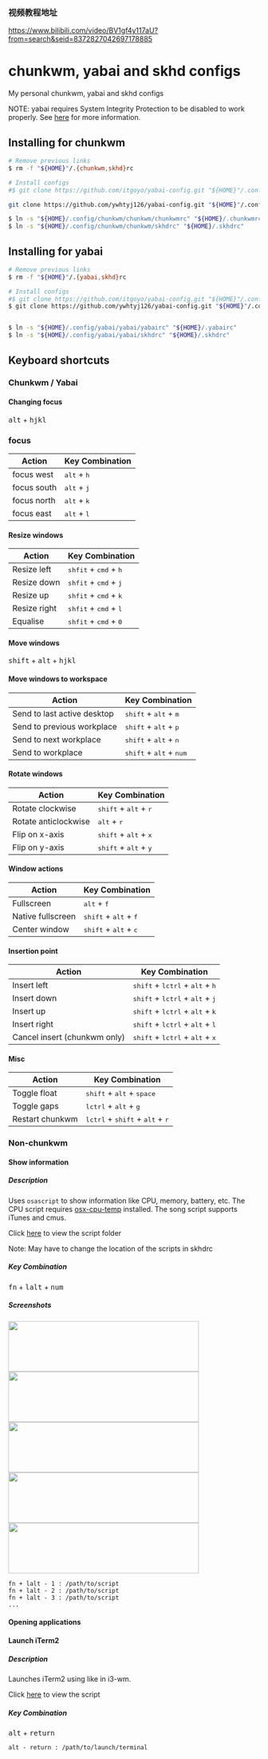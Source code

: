 ### 视频教程地址

https://www.bilibili.com/video/BV1gf4y117aU?from=search&seid=8372827042697178885


# chunkwm, yabai and skhd configs
My personal chunkwm, yabai and skhd configs


NOTE: yabai requires System Integrity Protection to be disabled to work properly. See [here](https://github.com/koekeishiya/yabai/wiki/Disabling-System-Integrity-Protection) for more information.

## Installing for chunkwm
```sh
# Remove previous links
$ rm -f "${HOME}"/.{chunkwm,skhd}rc

# Install configs
#$ git clone https://github.com/itgoyo/yabai-config.git "${HOME}"/.config/chunkwm

git clone https://github.com/ywhtyj126/yabai-config.git "${HOME}"/.config/chunkwm

$ ln -s "${HOME}/.config/chunkwm/chunkwm/chunkwmrc" "${HOME}/.chunkwmrc"
$ ln -s "${HOME}/.config/chunkwm/chunkwm/skhdrc" "${HOME}/.skhdrc"
```

## Installing for yabai
```sh
# Remove previous links
$ rm -f "${HOME}"/.{yabai,skhd}rc

# Install configs
#$ git clone https://github.com/itgoyo/yabai-config.git "${HOME}"/.config/yabai
$ git clone https://github.com/ywhtyj126/yabai-config.git "${HOME}"/.config/yabai


$ ln -s "${HOME}/.config/yabai/yabai/yabairc" "${HOME}/.yabairc"
$ ln -s "${HOME}/.config/yabai/yabai/skhdrc" "${HOME}/.skhdrc"
```

## Keyboard shortcuts
### Chunkwm / Yabai
#### Changing focus
<kbd>alt</kbd> + <kbd>hjkl</kbd>

### focus
| Action       | Key Combination                                  |
|--------------|--------------------------------------------------|
| focus west  | <kbd>alt</kbd> +  <kbd>h</kbd> |
| focus south | <kbd>alt</kbd> +  <kbd>j</kbd> |
| focus north | <kbd>alt</kbd> +  <kbd>k</kbd> |
| focus east  | <kbd>alt</kbd> +  <kbd>l</kbd> |


#### Resize windows

| Action       | Key Combination                                  |
|--------------|--------------------------------------------------|
| Resize left  | <kbd>shfit</kbd> + <kbd>cmd</kbd> + <kbd>h</kbd> |
| Resize down  | <kbd>shfit</kbd> + <kbd>cmd</kbd> + <kbd>j</kbd> |
| Resize up    | <kbd>shfit</kbd> + <kbd>cmd</kbd> + <kbd>k</kbd> |
| Resize right | <kbd>shfit</kbd> + <kbd>cmd</kbd> + <kbd>l</kbd> |
| Equalise     | <kbd>shfit</kbd> + <kbd>cmd</kbd> + <kbd>0</kbd> |

#### Move windows
<kbd>shift</kbd> + <kbd>alt</kbd> + <kbd>hjkl</kbd>

#### Move windows to workspace

| Action                      | Key Combination                                    |
|-----------------------------|----------------------------------------------------|
| Send to last active desktop | <kbd>shift</kbd> + <kbd>alt</kbd> + <kbd>m</kbd>   |
| Send to previous workplace  | <kbd>shift</kbd> + <kbd>alt</kbd> + <kbd>p</kbd>   |
| Send to next workplace      | <kbd>shift</kbd> + <kbd>alt</kbd> + <kbd>n</kbd>   |
| Send to workplace           | <kbd>shift</kbd> + <kbd>alt</kbd> + <kbd>num</kbd> |

#### Rotate windows

| Action               | Key Combination                                  |
|----------------------|--------------------------------------------------|
| Rotate clockwise     | <kbd>shift</kbd> + <kbd>alt</kbd> + <kbd>r</kbd> |
| Rotate anticlockwise | <kbd>alt</kbd> + <kbd>r</kbd>                    |
| Flip on x-axis       | <kbd>shift</kbd> + <kbd>alt</kbd> + <kbd>x</kbd> |
| Flip on y-axis       | <kbd>shift</kbd> + <kbd>alt</kbd> + <kbd>y</kbd> |

#### Window actions

| Action            | Key Combination                                  |
|-------------------|--------------------------------------------------|
| Fullscreen        | <kbd>alt</kbd>  + <kbd>f</kbd>                   |
| Native fullscreen | <kbd>shift</kbd> + <kbd>alt</kbd> + <kbd>f</kbd> |
| Center window     | <kbd>shift</kbd> + <kbd>alt</kbd> + <kbd>c</kbd> |

#### Insertion point

| Action                       | Key Combination                                                     |
|------------------------------|---------------------------------------------------------------------|
| Insert left                  | <kbd>shift</kbd> + <kbd>lctrl</kbd> + <kbd>alt</kbd> + <kbd>h</kbd> |
| Insert down                  | <kbd>shift</kbd> + <kbd>lctrl</kbd> + <kbd>alt</kbd> + <kbd>j</kbd> |
| Insert up                    | <kbd>shift</kbd> + <kbd>lctrl</kbd> + <kbd>alt</kbd> + <kbd>k</kbd> |
| Insert right                 | <kbd>shift</kbd> + <kbd>lctrl</kbd> + <kbd>alt</kbd> + <kbd>l</kbd> |
| Cancel insert (chunkwm only) | <kbd>shift</kbd> + <kbd>lctrl</kbd> + <kbd>alt</kbd> + <kbd>x</kbd> |

#### Misc

| Action          | Key Combination                                                     |
|-----------------|---------------------------------------------------------------------|
| Toggle float    | <kbd>shift</kbd> + <kbd>alt</kbd> + <kbd>space</kbd>                |
| Toggle gaps     | <kbd>lctrl</kbd> + <kbd>alt</kbd> + <kbd>g</kbd>                    |
| Restart chunkwm | <kbd>lctrl</kbd> + <kbd>shift</kbd> + <kbd>alt</kbd> + <kbd>r</kbd> |

### Non-chunkwm
#### Show information
##### Description
Uses `osascript` to show information like CPU, memory, battery, etc. The CPU script requires [osx-cpu-temp](https://github.com/lavoiesl/osx-cpu-temp) installed. The song script supports iTunes and cmus.

Click [here](scripts) to view the script folder

Note: May have to change the location of the scripts in skhdrc

##### Key Combination
<kbd>fn</kbd> + <kbd>lalt</kbd> + <kbd>num</kbd>

##### Screenshots
<img width="382" height="101" src="screenshots/cpu.png?raw=true"><img width="382" height="101" src="screenshots/mem.png?raw=true">
<img width="382" height="101" src="screenshots/bat.png?raw=true"><img width="382" height="101" src="screenshots/disk.png?raw=true">
<img width="382" height="101" src="screenshots/song.png?raw=true">

```
fn + lalt - 1 : /path/to/script
fn + lalt - 2 : /path/to/script
fn + lalt - 3 : /path/to/script
...
```

#### Opening applications
#### Launch iTerm2
##### Description
Launches iTerm2 using like in i3-wm.

Click [here](scripts/open_iterm2.sh) to view the script

##### Key Combination
<kbd>alt</kbd> + <kbd>return</kbd>

```
alt - return : /path/to/launch/terminal
```
